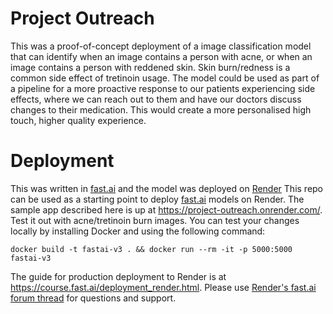 # Project Outreach

This was a proof-of-concept deployment of a image classification model that can identify when an image contains a person with acne, or when an image contains a person with reddened skin. Skin burn/redness is a common side effect of tretinoin usage. The model could be used as part of a pipeline for a more proactive response to our patients experiencing side effects, where we can reach out to them and have our doctors discuss changes to their medication. This would create a more personalised high touch, higher quality experience. 

# Deployment

This was written in [fast.ai](https://www.fast.ai) and the model was deployed on [Render](https://render.com)
This repo can be used as a starting point to deploy [fast.ai](https://github.com/fastai/fastai) models on Render.
The sample app described here is up at https://project-outreach.onrender.com/. Test it out with acne/tretinoin burn images.
You can test your changes locally by installing Docker and using the following command:

```
docker build -t fastai-v3 . && docker run --rm -it -p 5000:5000 fastai-v3
```

The guide for production deployment to Render is at https://course.fast.ai/deployment_render.html.
Please use [Render's fast.ai forum thread](https://forums.fast.ai/t/deployment-platform-render/33953) for questions and support.

